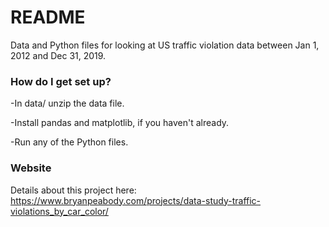 # README #

Data and Python files for looking at US traffic violation data between Jan 1, 2012 and Dec 31, 2019.

### How do I get set up? ###

-In data/ unzip the data file.

-Install pandas and matplotlib, if you haven't already.

-Run any of the Python files.

### Website

Details about this project here: https://www.bryanpeabody.com/projects/data-study-traffic-violations_by_car_color/
